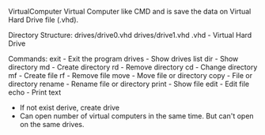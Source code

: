 VirtualComputer
Virtual Computer like CMD and is save the data on Virtual Hard Drive file (.vhd).

Directory Structure:
drives/drive0.vhd
drives/drive1.vhd
.vhd - Virtual Hard Drive

Commands:
exit - Exit the program
drives - Show drives list
dir - Show directory
md - Create directory
rd - Remove directory
cd - Change directory
mf - Create file
rf - Remove file
move - Move file or directory
copy - File or directory
rename - Rename file or directory
print - Show file
edit - Edit file
echo - Print text

* If not exist derive, create drive
* Can open number of virtual computers in the same time. But can't open on the same drives.